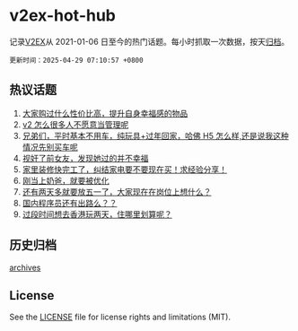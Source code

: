 # v2ex-hot-hub

 记录[V2EX](https://www.v2ex.com/)从 2021-01-06 日至今的热门话题。每小时抓取一次数据，按天[归档](archives)。

`更新时间：2025-04-29 07:10:57 +0800`

## 热议话题

1. [大家购过什么性价比高，提升自身幸福感的物品](https://www.v2ex.com/t/1128554)
1. [v2 怎么很多人不愿意当管理呢](https://www.v2ex.com/t/1128576)
1. [兄弟们，平时基本不用车，纯玩具+过年回家，哈佛 H5 怎么样,还是说我这种情况先别买车呢](https://www.v2ex.com/t/1128546)
1. [视奸了前女友，发现她过的并不幸福](https://www.v2ex.com/t/1128618)
1. [家里装修快完工了，纠结家电要不要现在买！求经验分享！](https://www.v2ex.com/t/1128527)
1. [刚当上奶爸，就要被优化](https://www.v2ex.com/t/1128639)
1. [还有两天多就要放五一了，大家现在在岗位上想什么？](https://www.v2ex.com/t/1128538)
1. [国内程序员还有出路么？？](https://www.v2ex.com/t/1128557)
1. [过段时间想去香港玩两天，住哪里划算呢？](https://www.v2ex.com/t/1128549)

## 历史归档

[archives](archives)

## License

See the [LICENSE](LICENSE) file for license rights and limitations (MIT).
